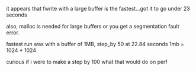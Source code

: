 it appears that fwrite with a large buffer is the fastest...got it to go under 23 seconds

also, malloc is needed for large buffers or you get a segmentation fault error.

fastest run was with a buffer of 1MB, step_by 50 at 22.84 seconds
1mb = 1024 * 1024

curious if i were to make a step by 100 what that would do on perf